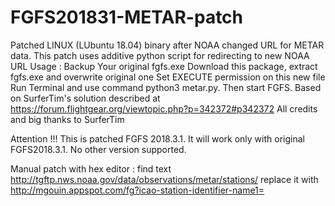 # FGFS201831-METAR-patch
Patched LINUX (LUbuntu 18.04) binary after NOAA changed URL for METAR data.
This patch uses additive python script for redirecting to new NOAA URL
Usage :
Backup Your original fgfs.exe
Download this package, extract fgfs.exe and overwrite original one
Set EXECUTE permission on this new file
Run Terminal and use command python3 metar.py. Then start FGFS. 
Based on SurferTim's solution described at https://forum.flightgear.org/viewtopic.php?p=342372#p342372
All credits and big thanks to SurferTim

Attention !!!
This is patched FGFS 2018.3.1. It will work only with original FGFS2018.3.1. No other version supported.

Manual patch with hex editor :
find text http://tgftp.nws.noaa.gov/data/observations/metar/stations/
replace it with http://mgouin.appspot.com/fg?icao-station-identifier-name1= 
